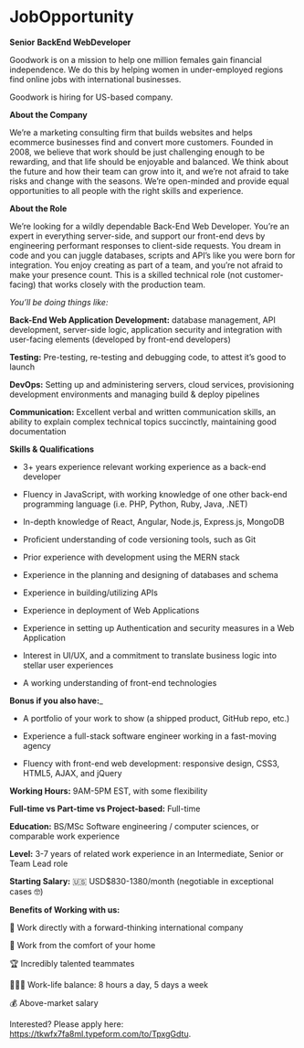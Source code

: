 # JobOpportunity

**Senior** **BackEnd WebDeveloper**

Goodwork is on a mission to help one million females gain financial independence. We do this by helping women in under-employed regions find online jobs with international businesses. 

Goodwork is hiring for US-based company.

**About the Company**

We’re a marketing consulting firm that builds websites and helps ecommerce businesses find and convert more customers. Founded in 2008, we believe that work should be just challenging enough to be rewarding, and that life should be enjoyable and balanced. We think about the future and how their team can grow into it, and we’re not afraid to take risks and change with the seasons. We’re open-minded and provide equal opportunities to all people with the right skills and experience.
 
**About the Role**

We’re looking for a wildly dependable Back-End Web Developer. You’re an expert in everything server-side, and support our front-end devs by engineering performant responses to client-side requests. You dream in code and you can juggle databases, scripts and API’s like you were born for integration. You enjoy creating as part of a team, and you’re not afraid to make your presence count. This is a skilled technical role (not customer-facing) that works closely with the production team.

_You’ll be doing things like:_

**Back-End Web Application Development:** database management, API development, server-side logic, application security and integration with user-facing elements (developed by front-end developers)

**Testing:** Pre-testing, re-testing and debugging code, to attest it’s good to launch 

**DevOps:** Setting up and administering servers, cloud services, provisioning development environments and managing build & deploy pipelines

**Communication:** Excellent verbal and written communication skills, an ability to explain complex technical topics succinctly, maintaining good documentation

**Skills & Qualifications**

- 3+ years experience relevant working experience as a back-end developer

- Fluency in JavaScript, with working knowledge of one other back-end programming language (i.e. PHP, Python, Ruby, Java, .NET)

- In-depth knowledge of React, Angular, Node.js, Express.js, MongoDB

- Proficient understanding of code versioning tools, such as Git

- Prior experience with development using the MERN stack

- Experience in the planning and designing of databases and schema

- Experience in building/utilizing APIs

- Experience in deployment of Web Applications

- Experience in setting up Authentication and security measures in a Web Application

- Interest in UI/UX, and a commitment to translate business logic into stellar user experiences

- A working understanding of front-end technologies

__Bonus if you also have:___

- A portfolio of your work to show (a shipped product, GitHub repo, etc.)

- Experience a full-stack software engineer working in a fast-moving agency

- Fluency with front-end web development: responsive design, CSS3, HTML5, AJAX, and jQuery

**Working Hours:** 9AM-5PM EST, with some flexibility

**Full-time vs Part-time vs Project-based:** Full-time

**Education:**  BS/MSc Software engineering / computer sciences, or comparable work experience

**Level:** 3-7 years of related work experience in an Intermediate, Senior or Team Lead role

**Starting Salary:** 🇺🇸 USD$830-1380/month (negotiable in exceptional cases ​🤓)​

**Benefits of Working with us:** 

🚀 Work directly with a forward-thinking international company

🏡 Work from the comfort of your home

🏆 Incredibly talented teammates

🧘🏾‍♀️ Work-life balance: 8 hours a day, 5 days a week

💰 Above-market salary

Interested? Please apply here: https://tkwfx7fa8ml.typeform.com/to/TpxgGdtu.
